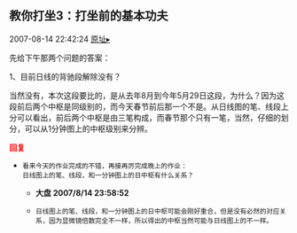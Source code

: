 ## 教你打坐3：打坐前的基本功夫
2007-08-14 22:42:24
[原址▸](http://www.fxgan.com/chan_time/2007_07_12/683.htm)


先给下午那两个问题的答案：

1、目前日线的背驰段解除没有？

当然没有，本次这段要比的，是从去年8月到今年5月29日这段，为什么？因为这段前后两个中枢是同级别的，而今天春节前后那一个不是。从日线图的笔、线段上分可以看出，前后两个中枢是由三笔构成，而春节那个只有一笔，当然，仔细的划分，可以从1分钟图上的中枢级别来分辨。




**<font color='red'>回复</font>**


- ```
  看来今天的作业完成的不错，再接再厉完成晚上的作业：
  日线图上的笔、线段，和一分钟图上的日中枢有什么关系？
  ```
   - **大盘 2007/8/14 23:58:52**
   - ```
     日线图上的笔、线段，和一分钟图上的日中枢可能会刚好重合，但是没有必然的对应关系，因为显微镜倍数完全不一样，所以得出的中枢当然可能与日线图上的不一样。
     ```
